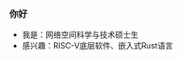 ### 你好

- 我是：网络空间科学与技术硕士生
- 感兴趣：RISC-V底层软件、嵌入式Rust语言

<!--
**luojia65/luojia65** is a ✨ _special_ ✨ repository because its `README.md` (this file) appears on your GitHub profile.

Here are some ideas to get you started:

- 🔭 I’m currently working on ...
- 🌱 I’m currently learning ...
- 👯 I’m looking to collaborate on ...
- 🤔 I’m looking for help with ...
- 💬 Ask me about ...
- 📫 How to reach me: ...
- 😄 Pronouns: ...
- ⚡ Fun fact: ...
-->
